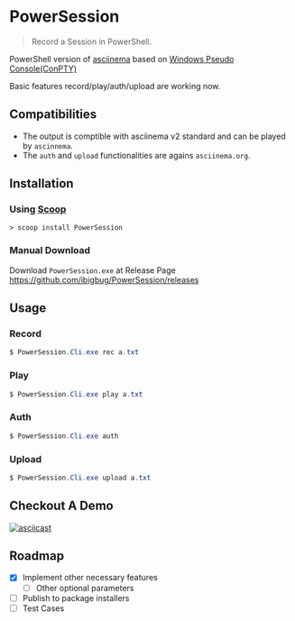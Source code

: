 # PowerSession

> Record a Session in PowerShell.

PowerShell version of [asciinema](https://github.com/asciinema/asciinema) based on [Windows Pseudo Console(ConPTY)](https://devblogs.microsoft.com/commandline/windows-command-line-introducing-the-windows-pseudo-console-conpty/)

Basic features record/play/auth/upload are working now.


## Compatibilities

* The output is comptible with asciinema v2 standard and can be played by `ascinnema`.
* The `auth` and `upload` functionalities are agains `asciinema.org`.

## Installation

### Using [Scoop](https://scoop.sh)

```
> scoop install PowerSession
```

### Manual Download

Download `PowerSession.exe` at Release Page https://github.com/ibigbug/PowerSession/releases


## Usage

### Record

```PowerShell
$ PowerSession.Cli.exe rec a.txt
```

### Play

```PowerShell
$ PowerSession.Cli.exe play a.txt
```

### Auth

```PowerShell
$ PowerSession.Cli.exe auth
```

### Upload

```PowerShell
$ PowerSession.Cli.exe upload a.txt
```
    
## Checkout A Demo

[![asciicast](https://asciinema.org/a/272866.svg)](https://asciinema.org/a/272866)

## Roadmap

- [x] Implement other necessary features
    - [ ] Other optional parameters
- [ ] Publish to package installers
- [ ] Test Cases
